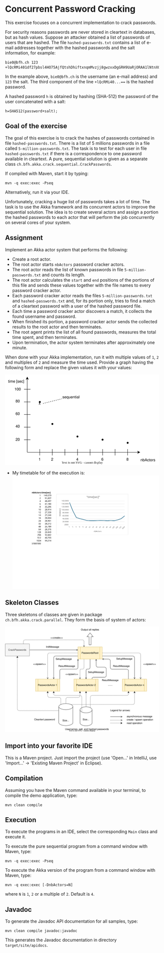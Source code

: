 # Concurrent Password Cracking

This exercise focuses on a concurrent implementation to crack passwords.

For security reasons passwords are never stored in cleartext in databases, but as hash values. Suppose an attacker obtained a list of passwords of users that are hashed. The file `hashed-passwords.txt` contains a list of e-mail addresses together with the hashed passwords and the salt information, for example:

```code
bie0@bfh.ch 123 +lQcRMi401df27pbsl4HO75AjfQtshDhiftxnqmMvzjj8gwzxxDgGRH9UaRjORAA1lNtnXGj8S98yEYOO29giw==
```

In the example above, `bie0@bfh.ch` is the username (an e-mail address) and `123` the salt. The third component of the line `+lQcRMi40...==` is the hashed password.

A hashed password `h` is obtained by hashing (SHA-512) the password of the user concatenated with a salt:

```code
h=SHA512(password+salt);
```


## Goal of the exercise

The goal of this exercise is to crack the hashes of passwords contained in file `hashed-passwords.txt`. There is a list of 5 millions passwords in a file called `5-million-passwords.txt`. The task is to test for each user in file `hashed-passwords.txt` if there is a correspondence to one password available in cleartext. A pure, sequential solution is given as a separate class `ch.bfh.akka.crack.sequential.CrackPasswords`.

If compiled with Maven, start it by typing:

```console
mvn -q exec:exec -Pseq
```
Alternatively, run it via your IDE.

Unfortunately, cracking a huge list of passwords takes a lot of time. The task is to use the Akka framework and its concurrent actors to improve the sequential solution. The idea is to create several actors and assign a portion the hashed passwords to each actor that will perform the job concurrently on several cores of your system.

## Assignment

Implement an Akka actor system that performs the following:

- Create a root actor.
- The root actor starts `nbActors` password cracker actors.
- The root actor reads the list of known passwords in file `5-million-passwords.txt` and counts its length.
- The root actor calculates the `start` and `end` positions of the portions of this file and sends these values together with the file names to every password cracker actor.
- Each password cracker actor reads the files `5-million-passwords.txt` and `hashed-passwords.txt` and, for its portion only, tries to find a match of a cleartext password with a user of the hashed password file.
- Each time a password cracker actor discovers a match, it collects the found username and password.
- When finished its portion, a password cracker actor sends the collected results to the root actor and then terminates.
- The root agent prints the list of all found passwords, measures the total time spent, and then terminates.
- Upon termination, the actor system terminates after approximately one minute.

When done with your Akka implementation, run it with multiple values of `1`, `2` and multiples of `2` and measure the time used. Provide a graph having the following form and replace the given values it with your values:

![Graph](img/pwd-crack-graph.svg)

- My timetable for of the execution is:
![Graph](img/Mappe.svg)

## Skeleton Classes

Three skeletons of classes are given in package `ch.bfh.akka.crack.parallel`. They form the basis of
system of actors:

![System of actors](img/pwd-crack.svg)


## Import into your favorite IDE

This is a Maven project. Just import the project (use 'Open...' in IntelliJ,
use 'Import...' -> 'Existing Maven Project' in Eclipse).


## Compilation

Assuming you have the Maven command available in your terminal,
to compile the demo application, type:

```console
mvn clean compile
```

## Execution

To execute the programs in an IDE, select the corresponding
`Main` class and execute it.

To execute the pure sequential program from a command window with Maven, type:

```console
mvn -q exec:exec -Pseq
```
To execute the Akka version of the program from a command window with Maven, type:

```console
mvn -q exec:exec [-DnbActors=N]
```
where `N` is `1`, `2` or a multiple of `2`. Default is `4`.


## Javadoc

To generate the Javadoc API documentation for all
samples, type:

```console
mvn clean compile javadoc:javadoc
```

This generates the Javadoc documentation in directory `target/site/apidocs`.
